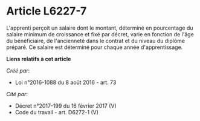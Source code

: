 # Article L6227-7

L'apprenti perçoit un salaire dont le montant, déterminé en pourcentage du salaire minimum de croissance et fixé par décret,
varie en fonction de l'âge du bénéficiaire, de l'ancienneté dans le contrat et du niveau du diplôme préparé. Ce salaire est
déterminé pour chaque année d'apprentissage.

**Liens relatifs à cet article**

_Créé par_:

  - Loi n°2016-1088 du 8 août 2016 - art. 73

_Cité par_:

  - Décret n°2017-199 du 16 février 2017 (V)
  - Code du travail - art. D6272-1 (V)
